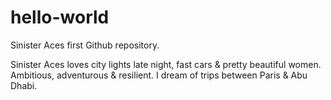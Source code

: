 # hello-world
Sinister Aces first Github repository.

Sinister Aces loves city lights late night, fast
cars & pretty beautiful women. Ambitious, adventurous
& resilient. I dream of trips between Paris & Abu Dhabi.

 
